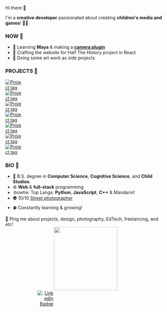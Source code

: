 Hi there 👋

I'm a **creative developer** passionated about creating **children's media and games**! 👶🏻

### NOW 🌱
- 🎦  Learning **Maya** & making a [**camera plugin**](https://github.com/irina-wang/Maya/blob/main/README.md)
- 👀  Crafting the website for Half The History project in React
- 🌈  Doing some art work as side projects 


### PROJECTS 🧤
<div align='left'>
    <div id="badges" style='width:50px;'>
      <a href="https://github.com/irina-wang/BBKeeper">
        <img src="https://img.shields.io/badge/Game-BBKeeper-orange" alt="Project tag"/>
      </a>
      <a href=" https://github.com/irina-wang/BluffingCockerel">
        <img src='https://img.shields.io/badge/Game-BluffinCCR-orange' alt="Project tag"/>
      </a>
       <a href=" https://github.com/irina-wang/d3Brush">
        <img src='https://img.shields.io/badge/Tool- D3Brush -ff69b4' alt="Project tag"/>
      </a>
       <a href="https://github.com/irina-wang/MoreThanWords">
        <img src='https://img.shields.io/badge/Mobile-MTWords-emerald' alt="Project tag"/>
      </a>
      <a href="https://github.com/irina-wang/Tufts-Joey-Tracker">
        <img src='https://img.shields.io/badge/Web-TuftsRides-skyblue' alt="Project tag"/>
      </a>
      <a href="https://github.com/irina-wang/BluffingCockerel">
        <img src='https://img.shields.io/badge/EdTech-Draw2Code-purple' alt="Project tag"/>
      </a>
      <a href=":https://github.com/irina-wang/MagicWand/blob/m ain/Wand%20save/serial_read.py">
        <img src='https://img.shields.io/badge/EdTech-MagicWand-purple' alt="Project tag"/>
      </a>
  </div>
</div>


### BIO 🍟
- 🧠  B.S. degree in **Computer Science**, **Cognitive Science**, and **Child Studies**. 
- ⚙️  **Web** & **full-stack** programming
- :bowtie: Top Langs: **Python**, **JavaScript**, **C++** & Mandarin! 
- 👽  10/10 [Street photographer](https://irina-wang.github.io/me/#photography)
- ⛽  Constantly learning & growing!



<div>
💬 Ping me about projects, design, photography, EdTech, freelancing, and etc!

<div>
  <div style='width:70%'>
    <div id="header" align="right" >
      <img src="https://media.giphy.com/media/ghoUMF4YSNVTvEiPXo/giphy.gif" width="200"/>
    </div>
  </div>
</div>


<div style='width:30%' align='right'>
    <div id="badges" style='width:50px;'>
      <a href="https://www.linkedin.com/in/mengqi-irina-wang-2290bb153/">
        <img src="https://img.shields.io/badge/LinkedIn-blue?style=for-the-badge&logo=linkedin&logoColor=white" alt="LinkedIn Badge"/>
      </a>
  </div>
</div>
</div>


<!-- [![GitHub Streak](https://github-readme-streak-stats.herokuapp.com/?user=irina-wang)](https://git.io/streak-stats) -->

<!-- [![Top Langs](https://github-readme-stats.vercel.app/api/top-langs/?username=irina-wang&layout=compact&theme=vision-friendly-dark)](https://github.com/anuraghazra/github-readme-stats) -->

